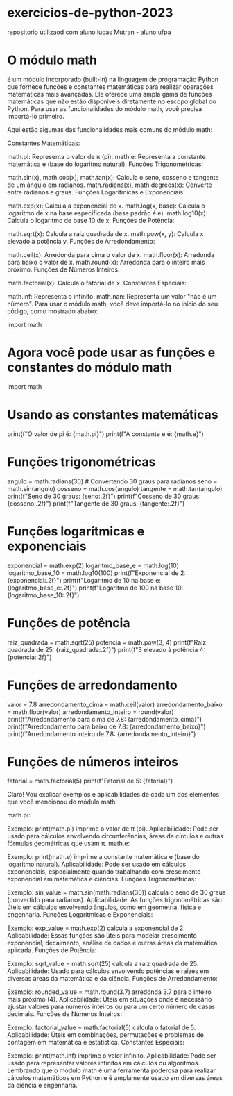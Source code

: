 # exercicios-de-python-2023
 repositorio utilizaod com aluno lucas Mutran - aluno ufpa

# O módulo math #
 é um módulo incorporado (built-in) na linguagem de programação Python que fornece funções e constantes matemáticas para realizar operações matemáticas mais avançadas. Ele oferece uma ampla gama de funções matemáticas que não estão disponíveis diretamente no escopo global do Python. Para usar as funcionalidades do módulo math, você precisa importá-lo primeiro.

Aqui estão algumas das funcionalidades mais comuns do módulo math:

Constantes Matemáticas:

math.pi: Representa o valor de π (pi).
math.e: Representa a constante matemática e (base do logaritmo natural).
Funções Trigonométricas:

math.sin(x), math.cos(x), math.tan(x): Calcula o seno, cosseno e tangente de um ângulo em radianos.
math.radians(x), math.degrees(x): Converte entre radianos e graus.
Funções Logarítmicas e Exponenciais:

math.exp(x): Calcula a exponencial de x.
math.log(x, base): Calcula o logaritmo de x na base especificada (base padrão é e).
math.log10(x): Calcula o logaritmo de base 10 de x.
Funções de Potência:

math.sqrt(x): Calcula a raiz quadrada de x.
math.pow(x, y): Calcula x elevado à potência y.
Funções de Arredondamento:

math.ceil(x): Arredonda para cima o valor de x.
math.floor(x): Arredonda para baixo o valor de x.
math.round(x): Arredonda para o inteiro mais próximo.
Funções de Números Inteiros:

math.factorial(x): Calcula o fatorial de x.
Constantes Especiais:

math.inf: Representa o infinito.
math.nan: Representa um valor "não é um número".
Para usar o módulo math, você deve importá-lo no início do seu código, como mostrado abaixo:

import math

# Agora você pode usar as funções e constantes do módulo math #

import math

# Usando as constantes matemáticas
print(f"O valor de pi é: {math.pi}")
print(f"A constante e é: {math.e}")

# Funções trigonométricas
angulo = math.radians(30)  # Convertendo 30 graus para radianos
seno = math.sin(angulo)
cosseno = math.cos(angulo)
tangente = math.tan(angulo)
print(f"Seno de 30 graus: {seno:.2f}")
print(f"Cosseno de 30 graus: {cosseno:.2f}")
print(f"Tangente de 30 graus: {tangente:.2f}")

# Funções logarítmicas e exponenciais
exponencial = math.exp(2)
logaritmo_base_e = math.log(10)
logaritmo_base_10 = math.log10(100)
print(f"Exponencial de 2: {exponencial:.2f}")
print(f"Logaritmo de 10 na base e: {logaritmo_base_e:.2f}")
print(f"Logaritmo de 100 na base 10: {logaritmo_base_10:.2f}")

# Funções de potência
raiz_quadrada = math.sqrt(25)
potencia = math.pow(3, 4)
print(f"Raiz quadrada de 25: {raiz_quadrada:.2f}")
print(f"3 elevado à potência 4: {potencia:.2f}")

# Funções de arredondamento
valor = 7.8
arredondamento_cima = math.ceil(valor)
arredondamento_baixo = math.floor(valor)
arredondamento_inteiro = round(valor)
print(f"Arredondamento para cima de 7.8: {arredondamento_cima}")
print(f"Arredondamento para baixo de 7.8: {arredondamento_baixo}")
print(f"Arredondamento inteiro de 7.8: {arredondamento_inteiro}")

# Funções de números inteiros
fatorial = math.factorial(5)
print(f"Fatorial de 5: {fatorial}")


Claro! Vou explicar exemplos e aplicabilidades de cada um dos elementos que você mencionou do módulo math.

math.pi:

Exemplo: print(math.pi) imprime o valor de π (pi).
Aplicabilidade: Pode ser usado para cálculos envolvendo circunferências, áreas de círculos e outras fórmulas geométricas que usam π.
math.e:

Exemplo: print(math.e) imprime a constante matemática e (base do logaritmo natural).
Aplicabilidade: Pode ser usado em cálculos exponenciais, especialmente quando trabalhando com crescimento exponencial em matemática e ciências.
Funções Trigonométricas:

Exemplo: sin_value = math.sin(math.radians(30)) calcula o seno de 30 graus (convertido para radianos).
Aplicabilidade: As funções trigonométricas são úteis em cálculos envolvendo ângulos, como em geometria, física e engenharia.
Funções Logarítmicas e Exponenciais:

Exemplo: exp_value = math.exp(2) calcula a exponencial de 2.
Aplicabilidade: Essas funções são úteis para modelar crescimento exponencial, decaimento, análise de dados e outras áreas da matemática aplicada.
Funções de Potência:

Exemplo: sqrt_value = math.sqrt(25) calcula a raiz quadrada de 25.
Aplicabilidade: Usado para cálculos envolvendo potências e raízes em diversas áreas da matemática e da ciência.
Funções de Arredondamento:

Exemplo: rounded_value = math.round(3.7) arredonda 3.7 para o inteiro mais próximo (4).
Aplicabilidade: Úteis em situações onde é necessário ajustar valores para números inteiros ou para um certo número de casas decimais.
Funções de Números Inteiros:

Exemplo: factorial_value = math.factorial(5) calcula o fatorial de 5.
Aplicabilidade: Úteis em combinações, permutações e problemas de contagem em matemática e estatística.
Constantes Especiais:

Exemplo: print(math.inf) imprime o valor infinito.
Aplicabilidade: Pode ser usado para representar valores infinitos em cálculos ou algoritmos.
Lembrando que o módulo math é uma ferramenta poderosa para realizar cálculos matemáticos em Python e é amplamente usado em diversas áreas da ciência e engenharia.

